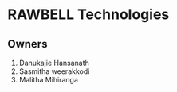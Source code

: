# RAWBELL Technologies


## Owners
  1. Danukajie Hansanath <br/>
  2. Sasmitha weerakkodi <br/>
  3. Malitha Mihiranga <br/>
